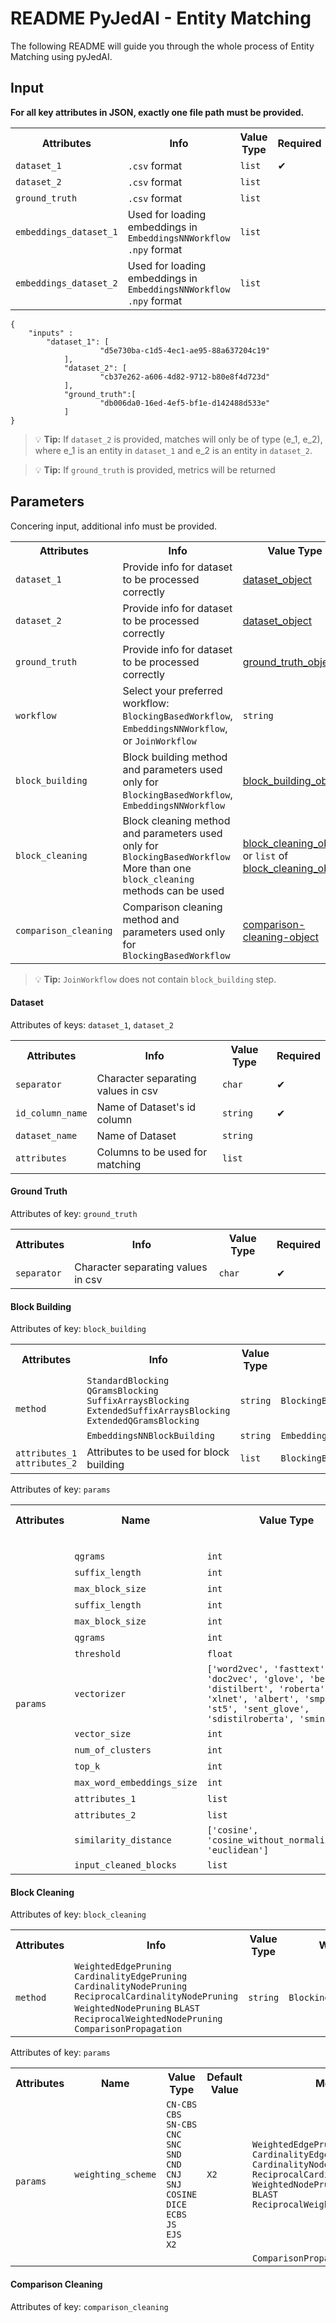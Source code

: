 # README PyJedAI - Entity Matching

The following README will guide you through the whole process of Entity Matching using pyJedAI.

## Input
**For all key attributes in JSON, exactly one file path must be provided.**

<table>
  <tr>
    <th>Attributes</th>
    <th>Info</th>
    <th>Value Type</th>
    <th>Required</th>
  </tr>
  <tr>
    <td><code>dataset_1</code></td>
    <td><code>.csv</code> format</td>
    <td><code>list</code></td>
    <td>&#10004;</td>
  </tr>
  <tr>
    <td><code>dataset_2</code></td>
    <td><code>.csv</code> format</td>
    <td><code>list</code></td>
    <td></td>
  </tr>
  <tr>
    <td><code>ground_truth</code></td>
    <td><code>.csv</code> format</td>
    <td><code>list</code></td>
    <td></td>
  </tr>
  <tr>
    <td><code>embeddings_dataset_1</code></td>
    <td>Used for loading embeddings in <code>EmbeddingsNNWorkflow</code><br><code>.npy</code> format</td>
    <td><code>list</code></td>
    <td></td>
  </tr>
  <tr>
    <td><code>embeddings_dataset_2</code></td>
    <td>Used for loading embeddings in <code>EmbeddingsNNWorkflow</code><br><code>.npy</code> format</td>
    <td><code>list</code></td>
    <td></td>
  </tr>
</table>

```
{
	"inputs" :
		"dataset_1": [
            		"d5e730ba-c1d5-4ec1-ae95-88a637204c19"
        	],
        	"dataset_2": [
            		"cb37e262-a606-4d82-9712-b80e8f4d723d"
        	],
        	"ground_truth":[
            		"db006da0-16ed-4ef5-bf1e-d142488d533e"
        	]
}
```
>  &#x1F4A1; **Tip:** If `dataset_2` is provided, matches will only be of type (e_1, e_2), where e_1 is an entity in `dataset_1` and e_2 is an entity in `dataset_2`.

>  &#x1F4A1; **Tip:** If `ground_truth` is provided, metrics will be returned
## Parameters
Concering input, additional info must be provided.

<table>
  <tr>
    <th>Attributes</th>
    <th>Info</th>
    <th>Value Type</th>
    <th>Required</th>
  </tr>
  <tr>
	  <td><code>dataset_1</code></td>
	  <td>Provide info for dataset to be processed correctly</td>
	  <td><a href="#dataset">dataset_object</a></td>
	  <td>&#10004;</td> 
  </tr>
  <tr>
	  <td><code>dataset_2</code></td>
	  <td>Provide info for dataset to be processed correctly</td>
	  <td><a href="#dataset">dataset_object</a></td>
	  <td></td> 
  </tr>
  <tr>
	  <td><code>ground_truth</code></td>
	  <td>Provide info for dataset to be processed correctly</td>
	  <td><a href="#ground-truth">ground_truth_object</a></td>
	  <td></td> 
  </tr>
  <tr>
  	  <td><code>workflow</code></td>
	  <td>Select your preferred workflow:  
  		<code>BlockingBasedWorkflow</code>,  
  		<code>EmbeddingsNNWorkflow</code>, or  
  		<code>JoinWorkflow</code>  
	  <td><code>string</code></td>
	  <td>&#10004;</td> 
  </tr>
  <tr>
  	  <td><code>block_building</code></td>
	  <td>Block building method and parameters used only for <code>BlockingBasedWorkflow</code>, <code>EmbeddingsNNWorkflow</code> 
	  <td><a href="block-building">block_building_object</a></td>
	  <td>&#10004;</td> 
  </tr>
  <tr>
  	  <td><code>block_cleaning</code></td>
	  <td>Block cleaning method and parameters used only for <code>BlockingBasedWorkflow</code> <br>More than one <code>block_cleaning</code> methods can be used 
	  <td><a href="block-cleaning">block_cleaning_object</a> or <code>list</code> of <a href="block-cleaning">block_cleaning_object</a></td>
	  <td></td> 
  </tr>
  <tr>
    <td><code>comparison_cleaning</code></td>
	  <td>Comparison cleaning method and parameters used only for <code>BlockingBasedWorkflow</code> </td> 
	  <td><a href="comparison-cleaning">comparison-cleaning-object</a></td>
	  <td></td> 
  </tr>
		
</table>

>  &#x1F4A1; **Tip:** `JoinWorkflow` does not contain `block_building` step.


#### Dataset
Attributes of keys: `dataset_1`, `dataset_2`
<table>
  <tr>
    <th>Attributes</th>
    <th>Info</th>
    <th>Value Type</th>
    <th>Required</th>
  </tr>
  <tr>
	  <td><code>separator</code></td>
	  <td>Character separating values in csv</td>
	  <td><code>char</code></td>
	  <td>&#10004;</td> 
  </tr>
  <tr>
	  <td><code>id_column_name</code></td>
	  <td>Name of Dataset's id column</td>
	  <td><code>string</code></td>
	  <td>&#10004;</td> 
  </tr>
  <tr>
	  <td><code>dataset_name</code></td>
	  <td>Name of Dataset</td>
	  <td><code>string</code></td>
	  <td></td> 
  </tr>
  <tr>
	  <td><code>attributes</code></td>
	  <td>Columns to be used for matching</td>
	  <td><code>list</code></td>
	  <td></td> 
  </tr>
</table>

#### Ground Truth
Attributes of key: `ground_truth`
<table>
  <tr>
    <th>Attributes</th>
    <th>Info</th>
    <th>Value Type</th>
    <th>Required</th>
  </tr>
  <tr>
	  <td><code>separator</code></td>
	  <td>Character separating values in csv</td>
	  <td><code>char</code></td>
	  <td>&#10004;</td> 
  </tr>
</table>


#### Block Building
Attributes of key: `block_building`

<table>
  <tr>
    <th>Attributes</th>
    <th>Info</th>
    <th>Value Type</th>
    <th>Workflow</th>
    <th>Required</th>
  </tr>
  <tr>
	<td rowspan="2"><code>method</code></td>
  	<td><code>StandardBlocking</code>
		<code>QGramsBlocking</code>		  
		<code>SuffixArraysBlocking</code>
		<code>ExtendedSuffixArraysBlocking</code>
		<code>ExtendedQGramsBlocking</code>		  
  	</td>
  	<td><code>string</code></td>
  	<td><code>BlockingBasedWorkflow</code></td>
	<td>&#10004;</td> 
  </tr>
  <tr>
  	<td><code>EmbeddingsNNBlockBuilding</code>
  	</td>
  	<td><code>string</code></td>
  	<td><code>EmbeddingsNNWorkflow</code></td>
	<td>&#10004;</td> 
  </tr>
<tr>
 <td><code>attributes_1</code><br><code>attributes_2</code></td>
<td>Attributes to be used for block building</td>
<td><code>list</code></td>
<td><code>BlockingBasedWorkflow</code><code>EmbeddingsNNWorkflow</code></td>
	<td></td> 
  </tr>
</table>

Attributes of key: `params`

<table>
    <tr>
        <th>Attributes</th>
        <th>Name</th>
        <th>Value Type</th>
        <th>Default Value</th>
        <th>Method</th>
    </tr>
    <tr>
        <td rowspan="21"><code>params</code></td>
        <td></td>
        <td></td>
        <td></td>
        <td><code>StandardBlocking</code></td>
    </tr>
   <tr>
        <td><code>qgrams</code></td>
        <td><code>int</code></td>
        <td>6</td>
        <td rowspan="1"><code>QGramsBlocking</code></td>
    </tr>
    <tr>
        <td><code>suffix_length</code></td>
        <td><code>int</code></td>
        <td>6</td>
        <td rowspan="2"><code>SuffixArraysBlocking</code></td>
    </tr>
    <tr>
        <td><code>max_block_size</code></td>
        <td><code>int</code></td>
        <td>53</td>
    </tr>
    <tr>
        <td><code>suffix_length</code></td>
        <td><code>int</code></td>
        <td>6</td>
        <td rowspan="2"><code>ExtendedSuffixArraysBlocking</code></td>
    </tr>
    <tr>
        <td><code>max_block_size</code></td>
        <td><code>int</code></td>
        <td>39</td>
    </tr>
    <tr>
        <td><code>qgrams</code></td>
        <td><code>int</code></td>
        <td>6</td>
        <td rowspan="2"><code>ExtendedQGramsBlocking</code></td>
    </tr>
    <tr>
        <td><code>threshold</code></td>
        <td><code>float</code></td>
        <td>0.95</td>
    </tr>
     <tr>
        <td><code>vectorizer</code></td>
        <td><code>['word2vec', 'fasttext', 'doc2vec', 'glove', 'bert', 'distilbert', 'roberta', 'xlnet', 'albert', 'smpnet', 'st5', 'sent_glove', 'sdistilroberta', 'sminilm']</code></td>
        <td><code>smpnet</code></td>
        <td rowspan="9"><code>EmbeddingsNNBlockBuilding</code></td>
    </tr>
    <tr>
        <td><code>vector_size</code></td>
        <td><code>int</code></td>
        <td>300</td>
    </tr>
    <tr>
        <td><code>num_of_clusters</code></td>
        <td><code>int</code></td>
        <td>5</td>
    </tr>
    <tr>
        <td><code>top_k</code></td>
        <td><code>int</code></td>
        <td>30</td>
    </tr>
    <tr>
        <td><code>max_word_embeddings_size</code></td>
        <td><code>int</code></td>
        <td>256</td>
    </tr>
    <tr>
        <td><code>attributes_1</code></td>
        <td><code>list</code></td>
        <td>None</td>
    </tr>
    <tr>
        <td><code>attributes_2</code></td>
        <td><code>list</code></td>
        <td>None</td>
    </tr>
    <tr>
        <td><code>similarity_distance</code></td>
        <td><code>['cosine', 'cosine_without_normalization', 'euclidean']</code></td>
        <td><code>cosine</code></td>
    </tr>
    <tr>
        <td><code>input_cleaned_blocks</code></td>
        <td><code>list</code></td>
        <td>None</td>
    </tr>
</table>


#### Block Cleaning
Attributes of key: `block_cleaning`

<table>
  <tr>
    <th>Attributes</th>
    <th>Info</th>
    <th>Value Type</th>
    <th>Workflow</th>
    <th>Required</th>
  </tr>
  <tr>
	<td rowspan="1"><code>method</code></td>
  	<td><code>WeightedEdgePruning</code>
<code>CardinalityEdgePruning</code>
<code>CardinalityNodePruning</code>
<code>ReciprocalCardinalityNodePruning</code>
<code>WeightedNodePruning</code>
<code>BLAST</code>
<code>ReciprocalWeightedNodePruning</code>
<code>ComparisonPropagation</code>		  		  
  	</td>
  	<td><code>string</code></td>
  	<td><code>BlockingBasedWorkflow</code></td>
	<td>&#10004;</td> 
  </tr>
</table>

Attributes of key: `params`

<table>
    <tr>
        <th>Attributes</th>
        <th>Name</th>
        <th>Value Type</th>
        <th>Default Value</th>
        <th>Method</th>
    </tr>
    <tr>
        <td rowspan="2"><code>params</code></td>
        <td><code>weighting_scheme</code></td>
        <td><code>CN-CBS</code><br><code>CBS</code><br><code>SN-CBS</code><br><code>CNC</code><br><code>SNC</code><br><code>SND</code><br><code>CND</code><br><code>CNJ</code><br><code>SNJ</code><br><code>COSINE</code><br><code>DICE</code><br><code>ECBS</code><br><code>JS</code><br><code>EJS</code><br><code>X2</code></td>
        <td><code>X2</code></td>
        <td rowspan="1"><code>WeightedEdgePruning</code><br><code>CardinalityEdgePruning</code><br><code>CardinalityNodePruning</code><br><code>ReciprocalCardinalityNodePruning</code><br><code>WeightedNodePruning</code><br><code>BLAST</code><br><code>ReciprocalWeightedNodePruning</code><br></td>
    </tr>
    <tr>
        <td></td>
        <td></td>
        <td></td>
        <td rowspan="1"><code>ComparisonPropagation</code></td>
    </tr>
</table>

#### Comparison Cleaning
Attributes of key: `comparison_cleaning`

